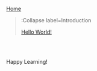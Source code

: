 [Home](/)

> :Collapse label=Introduction
>
> [Hello World!](/intro/helloworld)

<br><br>

Happy Learning!